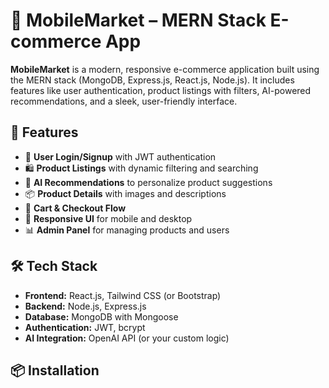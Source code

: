 # 🛒 MobileMarket – MERN Stack E-commerce App

**MobileMarket** is a modern, responsive e-commerce application built using the MERN stack (MongoDB, Express.js, React.js, Node.js). It includes features like user authentication, product listings with filters, AI-powered recommendations, and a sleek, user-friendly interface.

## 🚀 Features

- 🔐 **User Login/Signup** with JWT authentication
- 🛍️ **Product Listings** with dynamic filtering and searching
- 🧠 **AI Recommendations** to personalize product suggestions
- 📦 **Product Details** with images and descriptions
- 🧾 **Cart & Checkout Flow**
- 🎨 **Responsive UI** for mobile and desktop
- 📊 **Admin Panel** for managing products and users

## 🛠️ Tech Stack

- **Frontend:** React.js, Tailwind CSS (or Bootstrap)
- **Backend:** Node.js, Express.js
- **Database:** MongoDB with Mongoose
- **Authentication:** JWT, bcrypt
- **AI Integration:** OpenAI API (or your custom logic)

## 📦 Installation

```bas
